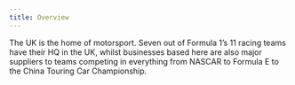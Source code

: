 ```yaml
---
title: Overview
---
```


The UK is the home of motorsport. Seven out of Formula 1’s 11 racing teams have their HQ in the UK, whilst businesses based here are also major suppliers to teams competing in everything from NASCAR to Formula E to the China Touring Car Championship. 
